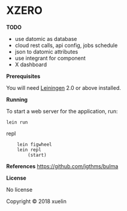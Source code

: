 # **XZERO**


**TODO**
* use datomic as database
* cloud rest calls, api config, jobs schedule
* json to datomic attributes
* use integrant for component
* X dashboard

**Prerequisites**

You will need [Leiningen][1] 2.0 or above installed.

[1]: https://github.com/technomancy/leiningen

**Running**

To start a web server for the application, run:

    lein run 

repl
```
    lein figwheel
    lein repl
        (start)
```

**References**
https://github.com/jgthms/bulma

**License**

No license

Copyright © 2018 xuelin
